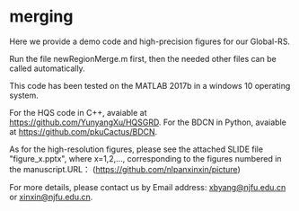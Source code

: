 # merging
Here we provide a demo code and high-precision figures for our Global-RS.

Run the file newRegionMerge.m first, then the needed other files can be called automatically.

This code has been tested on the MATLAB 2017b in a windows 10 operating system.


For the HQS code in C++, avaiable at https://github.com/YunyangXu/HQSGRD.
For the BDCN in Python, avaiable at https://github.com/pkuCactus/BDCN.


As for the high-resolution figures, please see the attached SLIDE file "figure_x.pptx", where x=1,2,..., corresponding to the figures numbered in the manuscript.URL： (https://github.com/nlpanxinxin/picture)

For more details, please contact us by Email address: xbyang@njfu.edu.cn or  xinxin@njfu.edu.cn. 
